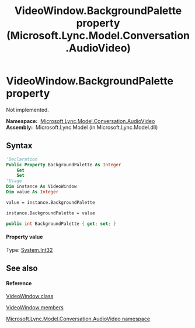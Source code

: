 ﻿---
title: VideoWindow.BackgroundPalette property  (Microsoft.Lync.Model.Conversation.AudioVideo)
TOCTitle: 'BackgroundPalette property '
ms:assetid: P:Microsoft.Lync.Model.Conversation.AudioVideo.VideoWindow.BackgroundPalette_DI_3_UC_OCS14MrefLyncWPF
ms:mtpsurl: https://msdn.microsoft.com/en-us/library/microsoft.lync.model.conversation.audiovideo.videowindow.backgroundpalette_di_3_uc_ocs14mreflyncwpf(v=office.15)
ms:contentKeyID: 48595779
ms.date: 07/28/2014
mtps_version: v=office.15
f1_keywords:
- Microsoft.Lync.Model.Conversation.AudioVideo.VideoWindow.BackgroundPalette
dev_langs:
- CSharp
- JScript
- VB
- other
---

# VideoWindow.BackgroundPalette property

Not implemented.

**Namespace:**  [Microsoft.Lync.Model.Conversation.AudioVideo](microsoft-lync-model-conversation-audiovideo-namespace_2.md)  
**Assembly:**  Microsoft.Lync.Model (in Microsoft.Lync.Model.dll)

## Syntax

``` vb
'Declaration
Public Property BackgroundPalette As Integer
    Get
    Set
'Usage
Dim instance As VideoWindow
Dim value As Integer

value = instance.BackgroundPalette

instance.BackgroundPalette = value
```

``` csharp
public int BackgroundPalette { get; set; }
```

#### Property value

Type: [System.Int32](http://msdn2.microsoft.com/en-us/library/td2s409d)  

## See also

#### Reference

[VideoWindow class](videowindow-class-microsoft-lync-model-conversation-audiovideo_2.md)

[VideoWindow members](videowindow-members-microsoft-lync-model-conversation-audiovideo_2.md)

[Microsoft.Lync.Model.Conversation.AudioVideo namespace](microsoft-lync-model-conversation-audiovideo-namespace_2.md)

